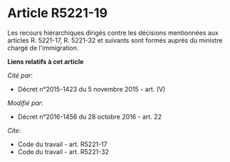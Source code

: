 # Article R5221-19

Les recours hiérarchiques dirigés contre les décisions mentionnées aux articles R. 5221-17, R. 5221-32 et suivants sont
formés auprès du ministre chargé de l'immigration.

**Liens relatifs à cet article**

_Cité par_:

  - Décret n°2015-1423 du 5 novembre 2015 - art. (V)

_Modifié par_:

  - Décret n°2016-1456 du 28 octobre 2016 - art. 22

_Cite_:

  - Code du travail - art. R5221-17
  - Code du travail - art. R5221-32
